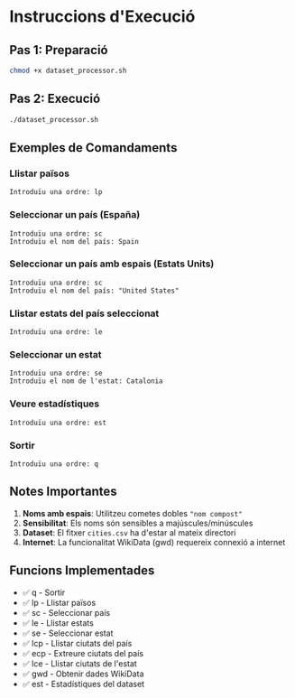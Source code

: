 # Instruccions d'Execució

## Pas 1: Preparació
```bash
chmod +x dataset_processor.sh
```

## Pas 2: Execució
```bash
./dataset_processor.sh
```

## Exemples de Comandaments

### Llistar països
```
Introduïu una ordre: lp
```

### Seleccionar un país (España)
```
Introduïu una ordre: sc
Introduïu el nom del país: Spain
```

### Seleccionar un país amb espais (Estats Units)
```
Introduïu una ordre: sc
Introduïu el nom del país: "United States"
```

### Llistar estats del país seleccionat
```
Introduïu una ordre: le
```

### Seleccionar un estat
```
Introduïu una ordre: se
Introduïu el nom de l'estat: Catalonia
```

### Veure estadístiques
```
Introduïu una ordre: est
```

### Sortir
```
Introduïu una ordre: q
```

## Notes Importantes

1. **Noms amb espais**: Utilitzeu cometes dobles `"nom compost"`
2. **Sensibilitat**: Els noms són sensibles a majúscules/minúscules
3. **Dataset**: El fitxer `cities.csv` ha d'estar al mateix directori
4. **Internet**: La funcionalitat WikiData (gwd) requereix connexió a internet

## Funcions Implementades

- ✅ q - Sortir
- ✅ lp - Llistar països  
- ✅ sc - Seleccionar país
- ✅ le - Llistar estats
- ✅ se - Seleccionar estat
- ✅ lcp - Llistar ciutats del país
- ✅ ecp - Extreure ciutats del país
- ✅ lce - Llistar ciutats de l'estat
- ✅ gwd - Obtenir dades WikiData
- ✅ est - Estadístiques del dataset